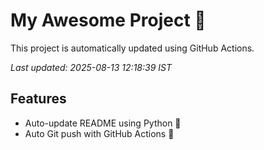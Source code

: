 # My Awesome Project 🚀

This project is automatically updated using GitHub Actions.

_Last updated: 2025-08-13 12:18:39 IST_

## Features
- Auto-update README using Python 🐍
- Auto Git push with GitHub Actions 🤖
